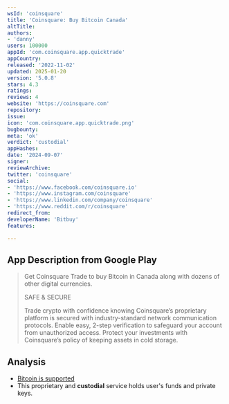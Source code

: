 ```yaml
---
wsId: 'coinsquare'
title: 'Coinsquare: Buy Bitcoin Canada'
altTitle: 
authors:
- 'danny'
users: 100000
appId: 'com.coinsquare.app.quicktrade'
appCountry: 
released: '2022-11-02'
updated: 2025-01-20
version: '5.0.8'
stars: 4.3
ratings: 
reviews: 4
website: 'https://coinsquare.com'
repository: 
issue: 
icon: 'com.coinsquare.app.quicktrade.png'
bugbounty: 
meta: 'ok'
verdict: 'custodial'
appHashes: 
date: '2024-09-07'
signer: 
reviewArchive: 
twitter: 'coinsquare'
social:
- 'https://www.facebook.com/coinsquare.io'
- 'https://www.instagram.com/coinsquare'
- 'https://www.linkedin.com/company/coinsquare'
- 'https://www.reddit.com/r/coinsquare'
redirect_from: 
developerName: 'Bitbuy'
features: 

---
```


## App Description from Google Play

> Get Coinsquare Trade to buy Bitcoin in Canada along with dozens of other digital currencies.
>
> SAFE & SECURE
>
> Trade crypto with confidence knowing Coinsquare’s proprietary platform is secured with industry-standard network communication protocols. Enable easy, 2-step verification to safeguard your account from unauthorized access. Protect your investments with Coinsquare’s policy of keeping assets in cold storage.

## Analysis

- [Bitcoin is supported](https://www.coinsquare.com/en-ca/coins)
- This proprietary and **custodial** service holds user's funds and private keys.